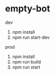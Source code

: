 # empty-bot

dev 

1. npm install 
2. npm run start-dev

prod

1. npm install
2. npm run build
3. npm run start

